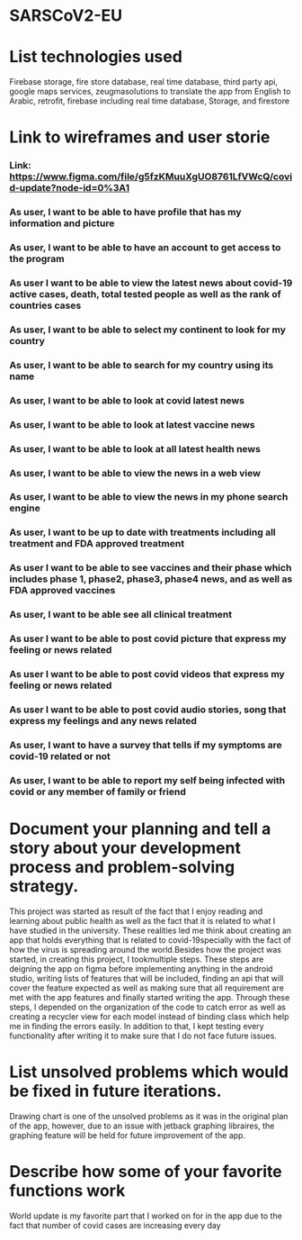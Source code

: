 # SARSCoV2-EU

#	List technologies used

Firebase storage, fire store database,  real time database, third party api, google maps services, 
zeugmasolutions to translate the app from English to Arabic, retrofit, firebase including real time database,
Storage, and firestore
#	Link to wireframes and user storie
### Link: https://www.figma.com/file/g5fzKMuuXgUO8761LfVWcQ/covid-update?node-id=0%3A1

### As user, I want to be able to have profile that has my information and picture
### As user, I want to be able to have an account to get access to the program 
### As user I want to be able to view the latest news about covid-19 active cases, death, total tested people as well as the rank of countries cases
### As user, I want to be able to select my continent to look for my country
### As user, I want to be able to search for my country using its name 
### As user, I want to be able to look at covid latest news 
### As user, I want to be able to look at latest vaccine news
### As user, I want to be able to look at all latest health news
### As user, I want to be able to view the news in a web view
### As user, I want to be able to view the news in my phone search engine
### As user, I want to be up to date with treatments including all treatment and FDA approved treatment
### As user I want to be able to see vaccines and their phase which includes phase 1, phase2, phase3, phase4 news, and as well as FDA approved vaccines
### As user, I want to be able see all clinical treatment
### As user I want to be able to post covid picture that express my feeling or news related 
### As user I want to be able to post covid videos that express my feeling or news related 
### As user I want to be able to post covid audio stories, song that express my feelings and any news related

### As user, I want to have a survey that tells if my symptoms are covid-19 related or not

### As user, I want to be able to report my self being infected with covid or any member of family or friend 

#	Document your planning and tell a story about your development process and problem-solving strategy.

This project was started as result of the fact that I enjoy reading and learning about public health
as well as the fact that it is related to what I have studied in the university. 
These realities led me think about creating an app that holds everything 
that is related to covid-19specially with the fact of how the virus is 
spreading around the world.Besides how the project was started, in creating this
project, I tookmultiple steps. These steps are deigning the app on figma before
implementing anything in the android studio, writing lists of features 
that will be included, finding an api that will cover the feature 
expected as well as making sure that all requirement are met with the app
features and finally started writing the app. Through these steps, I depended on
the organization of the code to catch error as well as creating a recycler view for each model 
instead of binding class which help me in finding the errors easily. In addition to that, 
I kept testing every functionality after writing it to make sure that I do not face future issues.

# List unsolved problems which would be fixed in future iterations.

Drawing chart is one of the unsolved problems as it was in the original plan of the app, 
however, due to an issue with jetback graphing libraires, the graphing feature will be
held for future improvement of the app. 
# Describe how some of your favorite functions work

World update is my favorite part that I worked on for in the app due 
to the fact that number of covid cases are increasing every day
